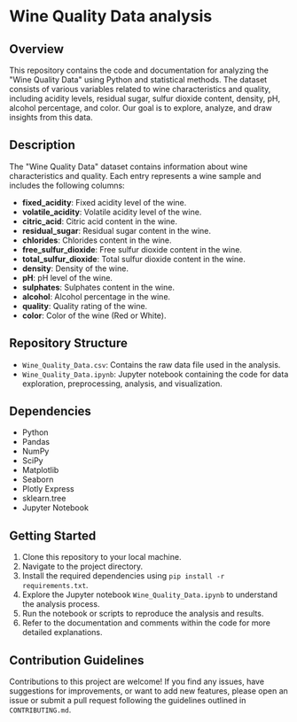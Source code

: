 # Wine Quality Data analysis

## Overview
This repository contains the code and documentation for analyzing the "Wine Quality Data" using Python and statistical methods. The dataset consists of various variables related to wine characteristics and quality, including acidity levels, residual sugar, sulfur dioxide content, density, pH, alcohol percentage, and color. Our goal is to explore, analyze, and draw insights from this data.

## Description
The "Wine Quality Data" dataset contains information about wine characteristics and quality. Each entry represents a wine sample and includes the following columns:

- **fixed_acidity**: Fixed acidity level of the wine. 
- **volatile_acidity**: Volatile acidity level of the wine.
- **citric_acid**: Citric acid content in the wine.
- **residual_sugar**: Residual sugar content in the wine.
- **chlorides**: Chlorides content in the wine.
- **free_sulfur_dioxide**: Free sulfur dioxide content in the wine.
- **total_sulfur_dioxide**: Total sulfur dioxide content in the wine.
- **density**: Density of the wine.
- **pH**: pH level of the wine.
- **sulphates**: Sulphates content in the wine.
- **alcohol**: Alcohol percentage in the wine.
- **quality**: Quality rating of the wine.
- **color**: Color of the wine (Red or White).

## Repository Structure
- `Wine_Quality_Data.csv`: Contains the raw data file used in the analysis.
- `Wine_Quality_Data.ipynb`: Jupyter notebook containing the code for data exploration, preprocessing, analysis, and visualization.

## Dependencies
- Python
- Pandas
- NumPy
- SciPy
- Matplotlib
- Seaborn
- Plotly Express
- sklearn.tree
- Jupyter Notebook

## Getting Started
1. Clone this repository to your local machine.
2. Navigate to the project directory.
3. Install the required dependencies using `pip install -r requirements.txt`.
4. Explore the Jupyter notebook `Wine_Quality_Data.ipynb` to understand the analysis process.
5. Run the notebook or scripts to reproduce the analysis and results.
6. Refer to the documentation and comments within the code for more detailed explanations.

## Contribution Guidelines
Contributions to this project are welcome! If you find any issues, have suggestions for improvements, or want to add new features, please open an issue or submit a pull request following the guidelines outlined in `CONTRIBUTING.md`.
